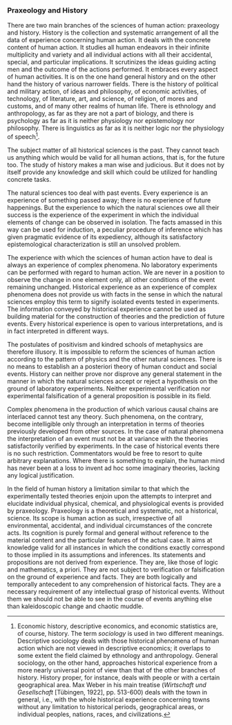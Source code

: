 ### Praxeology and History

There are two main branches of the sciences of human action: praxeology and history. History is the collection and systematic arrangement of all the data of experience concerning human action. It deals with the concrete content of human action. It studies all human endeavors in their infinite multiplicity and variety and all individual actions with all their accidental, special, and particular implications. It scrutinizes the ideas guiding acting men and the outcome of the actions performed. It embraces every aspect of human activities. It is on the one hand general history and on the other hand the history of various narrower fields. There is the history of political and military action, of ideas and philosophy, of economic activities, of technology, of literature, art, and science, of religion, of mores and customs, and of many other realms of human life. There is ethnology and anthropology, as far as they are not a part of biology, and there is psychology as far as it is neither physiology nor epistemology nor philosophy. There is linguistics as far as it is neither logic nor the physiology of speech[^1].

[^1]: Economic history, descriptive economics, and economic statistics are, of course, history. The term *sociology* is used in two different meanings. Descriptive sociology deals with those historical phenomena of human action which are not viewed in descriptive economics; it overlaps to some extent the field claimed by ethnology and anthropology. General sociology, on the other hand, approaches historical experience from a more nearly universal point of view than that of the other branches of history. History proper, for instance, deals with people or with a certain geographical area. Max Weber in his main treatise (*Wirtschaft und Gesellschaft* [T​übingen, 1922], pp. 513-600) deals with the town in general, i.e., with the whole historical experience concerning towns without any limitation to historical periods, geographical areas, or individual peoples, nations, races, and civilizations.

The subject matter of all historical sciences is the past. They cannot teach us anything which would be valid for all human actions, that is, for the future too. The study of history makes a man wise and judicious. But it does not by itself provide any knowledge and skill which could be utilized for handling concrete tasks.

The natural sciences too deal with past events. Every experience is an experience of something passed away; there is no experience of future happenings. But the experience to which the natural sciences owe all their success is the experience of the experiment in which the individual elements of change can be observed in isolation. The facts amassed in this way can be used for induction, a peculiar procedure of inference which has given pragmatic evidence of its expediency, although its satisfactory epistemological characterization is still an unsolved problem.

The experience with which the sciences of human action have to deal is always an experience of complex phenomena. No laboratory experiments can be performed with regard to human action. We are never in a position to observe the change in one element only, all other conditions of the event remaining unchanged. Historical experience as an experience of complex phenomena does not provide us with facts in the sense in which the natural sciences employ this term to signify isolated events tested in experiments. The information conveyed by historical experience cannot be used as building material for the construction of theories and the prediction of future events. Every historical experience is open to various interpretations, and is in fact interpreted in different ways.

The postulates of positivism and kindred schools of metaphysics are therefore illusory. It is impossible to reform the sciences of human action according to the pattern of physics and the other natural sciences. There is no means to establish an a posteriori theory of human conduct and social events. History can neither prove nor disprove any general statement in the manner in which the natural sciences accept or reject a hypothesis on the ground of laboratory experiments. Neither experimental verification nor experimental falsification of a general proposition is possible in its field.

Complex phenomena in the production of which various causal chains are interlaced cannot test any theory. Such phenomena, on the contrary, become intelligible only through an interpretation in terms of theories previously developed from other sources. In the case of natural phenomena the interpretation of an event must not be at variance with the theories satisfactorily verified by experiments. In the case of historical events there is no such restriction. Commentators would be free to resort to quite arbitrary explanations. Where there is something to explain, the human mind has never been at a loss to invent ad hoc some imaginary theories, lacking any logical justification.

In the field of human history a limitation similar to that which the experimentally tested theories enjoin upon the attempts to interpret and elucidate individual physical, chemical, and physiological events is provided by praxeology. Praxeology is a theoretical and systematic, not a historical, science. Its scope is human action as such, irrespective of all environmental, accidental, and individual circumstances of the concrete acts. Its cognition is purely formal and general without reference to the material content and the particular features of the actual case. It aims at knowledge valid for all instances in which the conditions exactly correspond to those implied in its assumptions and inferences. Its statements and propositions are not derived from experience. They are, like those of logic and mathematics, a priori. They are not subject to verification or falsification on the ground of experience and facts. They are both logically and temporally antecedent to any comprehension of historical facts. They are a necessary requirement of any intellectual grasp of historical events. Without them we should not be able to see in the course of events anything else than kaleidoscopic change and chaotic muddle.
